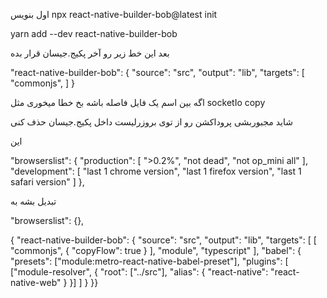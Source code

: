 

اول بنویس npx react-native-builder-bob@latest init

yarn add --dev react-native-builder-bob

بعد این خط زیر رو آخر پکیج.جیسان قرار بده

"react-native-builder-bob": {
  "source": "src",
  "output": "lib",
  "targets": [
    "commonjs",
  ]
}

اگه بین اسم یک فایل فاصله باشه بخ خطا میخوری مثل socketIo copy

  شاید مجبوربشی پروداکشن رو از توی بروزرلیست داخل پکیج.جیسان حذف کنی


  این 
  
  "browserslist": {
    "production": [
      ">0.2%",
      "not dead",
      "not op_mini all"
    ],
    "development": [
      "last 1 chrome version",
      "last 1 firefox version",
      "last 1 safari version"
    ]
  },

  تبدیل بشه به

  "browserslist": {},



  {  "react-native-builder-bob": {
    "source": "src",
    "output": "lib",
    "targets": [
      [
        "commonjs",
        {
          "copyFlow": true
        }
      ],
      "module",
      "typescript"
    ],
    "babel": {
      "presets": ["module:metro-react-native-babel-preset"],
      "plugins": [
        ["module-resolver", {
          "root": ["../src"],
          "alias": {
            "react-native": "react-native-web"
          }
        }]
      ]
    }
  }}
